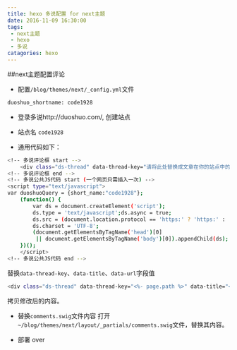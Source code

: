 ```yaml
---
title: hexo 多说配置 for next主题
date: 2016-11-09 16:30:00
tags: 
 - next主题
 - hexo
 - 多说
catagories: hexo
---
```



##next主题配置评论

- 配置`/blog/themes/next/_config.yml`文件
```bash
duoshuo_shortname: code1928
```

- 登录多说http://duoshuo.com/, 创建站点 

- 站点名 `code1928`

- 通用代码如下：
```bash
<!-- 多说评论框 start -->
	<div class="ds-thread" data-thread-key="请将此处替换成文章在你的站点中的ID" data-title="请替换成文章的标题" data-url="请替换成文章的网址"></div>
<!-- 多说评论框 end -->
<!-- 多说公共JS代码 start (一个网页只需插入一次) -->
<script type="text/javascript">
var duoshuoQuery = {short_name:"code1928"};
	(function() {
		var ds = document.createElement('script');
		ds.type = 'text/javascript';ds.async = true;
		ds.src = (document.location.protocol == 'https:' ? 'https:' : 'http:') + '//static.duoshuo.com/embed.js';
		ds.charset = 'UTF-8';
		(document.getElementsByTagName('head')[0] 
		 || document.getElementsByTagName('body')[0]).appendChild(ds);
	})();
	</script>
<!-- 多说公共JS代码 end -->
```

替换`data-thread-key`、`data-title`、`data-url`字段值
```bash
<div class="ds-thread" data-thread-key="<%- page.path %>" data-title="<%- page.title %>" data-url="<%- page.permalink %>"></div>
```
拷贝修改后的内容。

- 替换`comments.swig`文件内容
打开`~/blog/themes/next/layout/_partials/comments.swig`文件，替换其内容。

- 部署 over 



